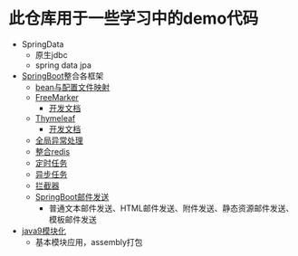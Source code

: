 # 此仓库用于一些学习中的demo代码

* SpringData
  * 原生jdbc
  * spring data jpa
* [SpringBoot](https://github.com/Mrtanglei/study/tree/master/SpringBoot)整合各框架
  * [bean与配置文件映射](https://github.com/Mrtanglei/study/blob/master/SpringBoot/src/main/java/com/lei/tang/domain/ResourceBean.java)
  * [FreeMarker](https://github.com/Mrtanglei/study/blob/master/SpringBoot/src/main/java/com/lei/tang/controller/FreeMarkerController.java)
    * [开发文档](http://freemarker.foofun.cn/)
  * [Thymeleaf](https://github.com/Mrtanglei/study/blob/master/SpringBoot/src/main/java/com/lei/tang/controller/ThymeleafController.java)
    * [开发文档](https://www.thymeleaf.org/index.html)
  * [全局异常处理](https://github.com/Mrtanglei/study/blob/master/SpringBoot/src/main/java/com/lei/tang/config/ExceptionHandler.java)
  * [整合redis](https://github.com/Mrtanglei/study/blob/master/SpringBoot/src/main/java/com/lei/tang/controller/redis/RedisController.java)
  * [定时任务](https://github.com/Mrtanglei/study/tree/master/SpringBoot/src/main/java/com/lei/tang/tasks/Schedul.java)
  * [异步任务](https://github.com/Mrtanglei/study/blob/master/SpringBoot/src/main/java/com/lei/tang/tasks/AsyncTasks.java)
  * [拦截器](https://github.com/Mrtanglei/study/tree/master/SpringBoot/src/main/java/com/lei/tang/interceptors)
  * [SpringBoot邮件发送](https://github.com/Mrtanglei/study/tree/master/studys/email)
    * 普通文本邮件发送、HTML邮件发送、附件发送、静态资源邮件发送、模板邮件发送
* [java9模块化](https://github.com/Mrtanglei/study/tree/master/java9)
    * 基本模块应用，assembly打包
